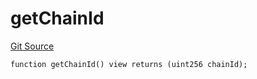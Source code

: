 # getChainId
[Git Source](https://github.com/llama-community/vertex-v1/blob/1f84b899cb64edff9bc5bc06a6870e26d69dd1a0/src/utils/Helpers.sol)


```solidity
function getChainId() view returns (uint256 chainId);
```

